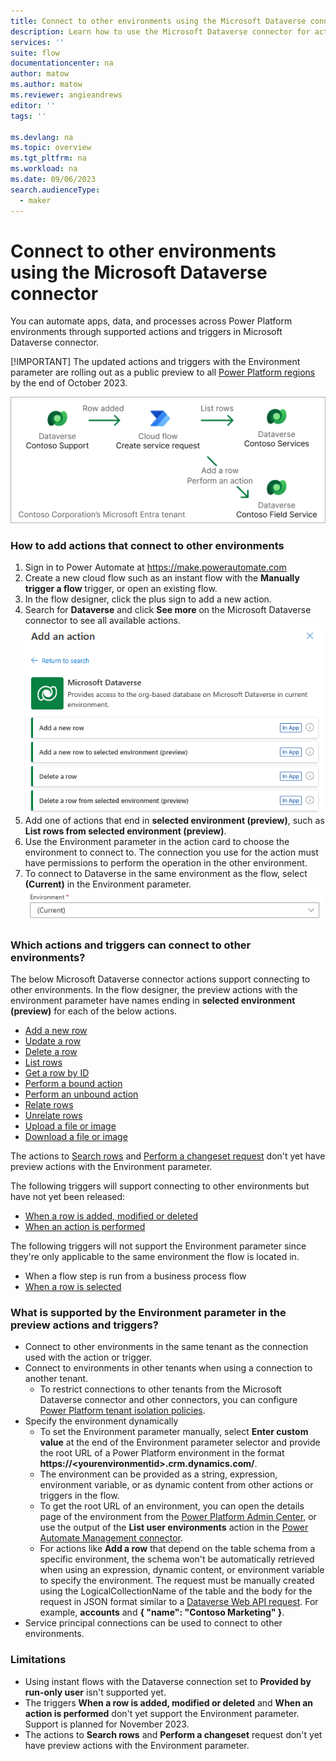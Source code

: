 ```yaml
---
title: Connect to other environments using the Microsoft Dataverse connector | Microsoft Docs
description: Learn how to use the Microsoft Dataverse connector for actions and triggers across Power Platform environments.
services: ''
suite: flow
documentationcenter: na
author: matow
ms.author: matow
ms.reviewer: angieandrews
editor: ''
tags: ''

ms.devlang: na
ms.topic: overview
ms.tgt_pltfrm: na
ms.workload: na
ms.date: 09/06/2023
search.audienceType: 
  - maker
---
```


# Connect to other environments using the Microsoft Dataverse connector

You can automate apps, data, and processes across Power Platform environments through supported actions and triggers in Microsoft Dataverse connector. 

[!IMPORTANT]
The updated actions and triggers with the Environment parameter are rolling out as a public preview to all [Power Platform regions](/power-automate/regions-overview) by the end of October 2023.

![A diagram of a Power Automate cloud flow being triggered when a row changes in the Contoso Support environment, and taking actions in other Contoso Services and Contoso Field Service environments to List rows, Add a row, and Perform an action in the example Contoso Corporation Microsoft Entra tenant.. ](<Connecting to other environments-1.png>)

### How to add actions that connect to other environments



1. Sign in to Power Automate at https://make.powerautomate.com 
2. Create a new cloud flow such as an instant flow with the **Manually trigger a flow** trigger, or open an existing flow.
3. In the flow designer, click the plus sign to add a new action.
4. Search for **Dataverse** and click **See more** on the Microsoft Dataverse connector to see all available actions.
![A screenshot of the Microsoft Dataverse connector actions including the new actions for Add a new row to selected environment (preview) and Delete a row from selected environment (preview).](<Cross env - add a preview action.png>)
1. Add one of actions that end in **selected environment (preview)**, such as **List rows from selected environment (preview)**.
2. Use the Environment parameter in the action card to choose the environment to connect to. The connection you use for the action must have permissions to perform the operation in the other environment. 
3. To connect to Dataverse in the same environment as the flow, select **(Current)** in the Environment parameter.
![A screenshot showing the Environment parameter set to "(Current)" to connect to the current environment.](<Cross environment - current environment-1.png>)


### Which actions and triggers can connect to other environments?
The below Microsoft Dataverse connector actions support connecting to other environments. In the flow designer, the preview actions with the environment parameter have names ending in **selected environment (preview)** for each of the below actions.

* [Add a new row](/power-automate/dataverse/create)
* [Update a row](/power-automate/dataverse/update)
* [Delete a row](/power-automate/dataverse/delete-row)
* [List rows](/power-automate/dataverse/list-rows)
* [Get a row by ID](/power-automate/dataverse/get-row-id)
* [Perform a bound action](/power-automate/dataverse/bound-unbound)
* [Perform an unbound action](/power-automate/dataverse/bound-unbound)
* [Relate rows](/power-automate/dataverse/relate-unrelate-rows)
* [Unrelate rows](/power-automate/dataverse/relate-unrelate-rows)
* [Upload a file or image](/power-automate/dataverse/upload-download-file)
* [Download a file or image](/power-automate/dataverse/upload-download-file)

The actions to [Search rows](/power-automate/dataverse/search) and [Perform a changeset request](/power-automate/dataverse/change-set) don't yet have preview actions with the Environment parameter.

The following triggers will support connecting to other environments but have not yet been released: 

* [When a row is added, modified or deleted](/power-automate/dataverse/create-update-delete-trigger)
* [When an action is performed](/power-automate/dataverse/action-trigger)

The following triggers will not support the Environment parameter since they're only applicable to the same environment the flow is located in. 
* When a flow step is run from a business process flow
* [When a row is selected](/power-automate/connection-cds#initiate-a-cloud-flow-from-dataverse)

### What is supported by the Environment parameter in the preview actions and triggers?
* Connect to other environments in the same tenant as the connection used with the action or trigger.
* Connect to environments in other tenants when using a connection to another tenant.
  * To restrict connections to other tenants from the Microsoft Dataverse connector and other connectors, you can configure [Power Platform tenant isolation policies](/power-platform/admin/cross-tenant-restrictions).
* Specify the environment dynamically 
  * To set the Environment parameter manually, select **Enter custom value** at the end of the Environment parameter selector and provide the root URL of a Power Platform environment in the format **https://\<yourenvironmentid\>.crm.dynamics.com/**. 
  * The environment can be provided as a string, expression, environment variable, or as dynamic content from other actions or triggers in the flow.
  * To get the root URL of an environment, you can open the details page of the environment from the [Power Platform Admin Center](https://admin.powerplatform.com), or use the output of the **List user environments** action in the [Power Automate Management connector](/connectors/flowmanagement/).
  * For actions like **Add a row** that depend on the table schema from a specific environment, the schema won't be automatically retrieved when using an expression, dynamic content, or environment variable to specify the environment. The request must be manually created using the LogicalCollectionName of the table and the body for the request in JSON format similar to a [Dataverse Web API request](/power-apps/developer/data-platform/webapi/create-entity-web-api). For example, **accounts** and  **{ "name": "Contoso Marketing" }**.
* Service principal connections can be used to connect to other environments.

### Limitations
* Using instant flows with the Dataverse connection set to **Provided by run-only user** isn't supported yet.
* The triggers **When a row is added, modified or deleted** and **When an action is performed** don't yet support the Environment parameter. Support is planned for November 2023. 
* The actions to **Search rows** and **Perform a changeset** request don't yet have preview actions with the Environment parameter.